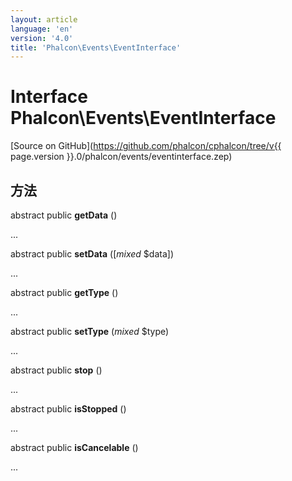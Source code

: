 ```yaml
---
layout: article
language: 'en'
version: '4.0'
title: 'Phalcon\Events\EventInterface'
---
```

# Interface **Phalcon\Events\EventInterface**

[Source on GitHub](https://github.com/phalcon/cphalcon/tree/v{{ page.version }}.0/phalcon/events/eventinterface.zep)

## 方法

abstract public **getData** ()

...

abstract public **setData** ([*mixed* $data])

...

abstract public **getType** ()

...

abstract public **setType** (*mixed* $type)

...

abstract public **stop** ()

...

abstract public **isStopped** ()

...

abstract public **isCancelable** ()

...